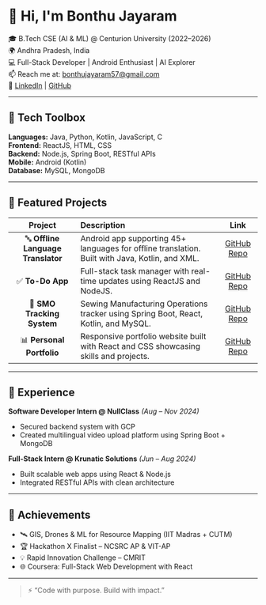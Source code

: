 # 👋 Hi, I'm Bonthu Jayaram

🎓 B.Tech CSE (AI & ML) @ Centurion University (2022–2026)  
🌍 Andhra Pradesh, India  
💻 Full-Stack Developer | Android Enthusiast | AI Explorer  
📫 Reach me at: [bonthujayaram57@gmail.com](mailto:bonthujayaram57@gmail.com)  
🔗 [LinkedIn](https://www.linkedin.com/in/jayaram-bonthu-800003255/) | [GitHub](https://github.com/Bonthujayaram)

---

## 🧰 Tech Toolbox
**Languages:** Java, Python, Kotlin, JavaScript, C  
**Frontend:** ReactJS, HTML, CSS  
**Backend:** Node.js, Spring Boot, RESTful APIs  
**Mobile:** Android (Kotlin)  
**Database:** MySQL, MongoDB  

---

## 🚀 Featured Projects

<div align="center">

| Project | Description | Link |
| :---: | :--- | :---: |
| 🔤 **Offline Language Translator** | Android app supporting 45+ languages for offline translation. Built with Java, Kotlin, and XML. | [GitHub Repo](https://github.com/Bonthujayaram/Offline-Languge-Translator-android-app) |
| ✅ **To-Do App** | Full-stack task manager with real-time updates using ReactJS and NodeJS. | [GitHub Repo](https://github.com/Bonthujayaram/ToDo-App) |
| 🧵 **SMO Tracking System** | Sewing Manufacturing Operations tracker using Spring Boot, React, Kotlin, and MySQL. | [GitHub Repo](https://github.com/Bonthujayaram/SMO-Tracking-System) |
| 📊 **Personal Portfolio** | Responsive portfolio website built with React and CSS showcasing skills and projects. | [GitHub Repo](https://github.com/Bonthujayaram/your-portfolio-repo) |

</div>

---

## 🧠 Experience

**Software Developer Intern @ NullClass** *(Aug – Nov 2024)*  
- Secured backend system with GCP  
- Created multilingual video upload platform using Spring Boot + MongoDB  

**Full-Stack Intern @ Krunatic Solutions** *(Jun – Aug 2024)*  
- Built scalable web apps using React & Node.js  
- Integrated RESTful APIs with clean architecture  

---

## 🏅 Achievements
- 🛰️ GIS, Drones & ML for Resource Mapping (IIT Madras + CUTM)  
- 🏆 Hackathon X Finalist – NCSRC AP & VIT-AP  
- 💡 Rapid Innovation Challenge – CMRIT  
- 🌐 Coursera: Full-Stack Web Development with React  

---

> ⚡ “Code with purpose. Build with impact.”
